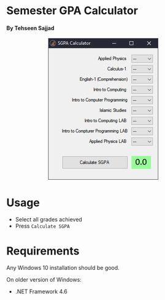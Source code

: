﻿# Semester GPA Calculator
#### By Tehseen Sajjad


<p align="center"

![View](sample.png)



# Usage
- Select all grades achieved
- Press `Calculate SGPA`


# Requirements
Any Windows 10 installation should be good.


On older version of Windows:
  - .NET Framework 4.6
